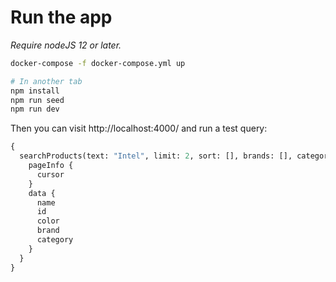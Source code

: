 # Run the app

_Require nodeJS 12 or later._

```bash
docker-compose -f docker-compose.yml up

# In another tab
npm install
npm run seed
npm run dev
```

Then you can visit http://localhost:4000/ and run a test query:

```graphql
{
  searchProducts(text: "Intel", limit: 2, sort: [], brands: [], categories: [], colors: []) {
    pageInfo {
      cursor
    }
    data {
      name
      id
      color
      brand
      category
    }
  }
}
```
